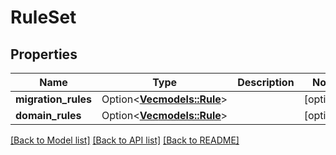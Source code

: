 # RuleSet

## Properties

Name | Type | Description | Notes
------------ | ------------- | ------------- | -------------
**migration_rules** | Option<[**Vec<models::Rule>**](Rule.md)> |  | [optional]
**domain_rules** | Option<[**Vec<models::Rule>**](Rule.md)> |  | [optional]

[[Back to Model list]](../README.md#documentation-for-models) [[Back to API list]](../README.md#documentation-for-api-endpoints) [[Back to README]](../README.md)


